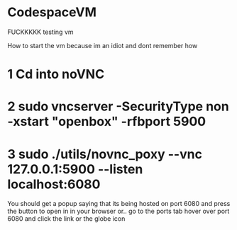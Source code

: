 # CodespaceVM
FUCKKKKK testing vm

How to start the vm because im an idiot and dont remember how

# 1 Cd into noVNC

# 2 sudo vncserver -SecurityType non -xstart "openbox" -rfbport 5900

# 3 sudo ./utils/novnc_poxy --vnc 127.0.0.1:5900 --listen localhost:6080

You should get a popup saying that its being hosted on port 6080 and press the button to open in in your browser or.. go to the ports tab hover over port 6080 and click the link or the globe icon
